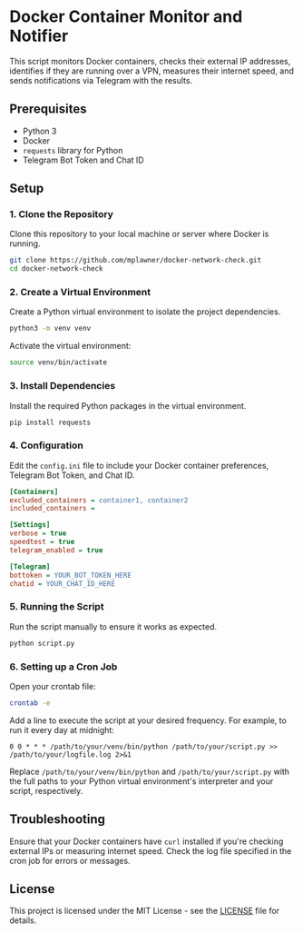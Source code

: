 # Docker Container Monitor and Notifier

This script monitors Docker containers, checks their external IP addresses, identifies if they are running over a VPN, measures their internet speed, and sends notifications via Telegram with the results.

## Prerequisites

- Python 3
- Docker
- `requests` library for Python
- Telegram Bot Token and Chat ID

## Setup

### 1. Clone the Repository

Clone this repository to your local machine or server where Docker is running.

```bash
git clone https://github.com/mplawner/docker-network-check.git
cd docker-network-check
```

### 2. Create a Virtual Environment

Create a Python virtual environment to isolate the project dependencies.

```bash
python3 -m venv venv
```

Activate the virtual environment:

```bash
source venv/bin/activate
```

### 3. Install Dependencies

Install the required Python packages in the virtual environment.

```bash
pip install requests
```

### 4. Configuration

Edit the `config.ini` file to include your Docker container preferences, Telegram Bot Token, and Chat ID.

```ini
[Containers]
excluded_containers = container1, container2
included_containers =

[Settings]
verbose = true
speedtest = true
telegram_enabled = true

[Telegram]
bottoken = YOUR_BOT_TOKEN_HERE
chatid = YOUR_CHAT_ID_HERE
```

### 5. Running the Script

Run the script manually to ensure it works as expected.

```bash
python script.py
```

### 6. Setting up a Cron Job

Open your crontab file:

```bash
crontab -e
```

Add a line to execute the script at your desired frequency. For example, to run it every day at midnight:

```cron
0 0 * * * /path/to/your/venv/bin/python /path/to/your/script.py >> /path/to/your/logfile.log 2>&1
```

Replace `/path/to/your/venv/bin/python` and `/path/to/your/script.py` with the full paths to your Python virtual environment's interpreter and your script, respectively.

## Troubleshooting

Ensure that your Docker containers have `curl` installed if you're checking external IPs or measuring internet speed. Check the log file specified in the cron job for errors or messages.

## License

This project is licensed under the MIT License - see the [LICENSE](LICENSE.md) file for details.

